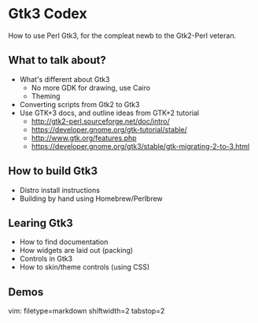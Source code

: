 # Gtk3 Codex #

How to use Perl Gtk3, for the compleat newb to the Gtk2-Perl veteran. 

## What to talk about? ##
- What's different about Gtk3
  - No more GDK for drawing, use Cairo
  - Theming
- Converting scripts from Gtk2 to Gtk3
- Use GTK+3 docs, and outline ideas from GTK+2 tutorial
  - http://gtk2-perl.sourceforge.net/doc/intro/
  - https://developer.gnome.org/gtk-tutorial/stable/ 
  - http://www.gtk.org/features.php
  - https://developer.gnome.org/gtk3/stable/gtk-migrating-2-to-3.html

## How to build Gtk3 ##
- Distro install instructions
- Building by hand using Homebrew/Perlbrew

## Learing Gtk3 ##
- How to find documentation
- How widgets are laid out (packing)
- Controls in Gtk3
- How to skin/theme controls (using CSS)

## Demos ##

vim: filetype=markdown shiftwidth=2 tabstop=2
